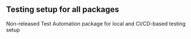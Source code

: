 Testing setup for all packages
---

Non-released Test Automation package for local and CI/CD-based testing setup
